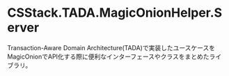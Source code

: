 # CSStack.TADA.MagicOnionHelper.Server

Transaction-Aware Domain Architecture(TADA)で実装したユースケースをMagicOnionでAPI化する際に便利なインターフェースやクラスをまとめたライブラリ。
